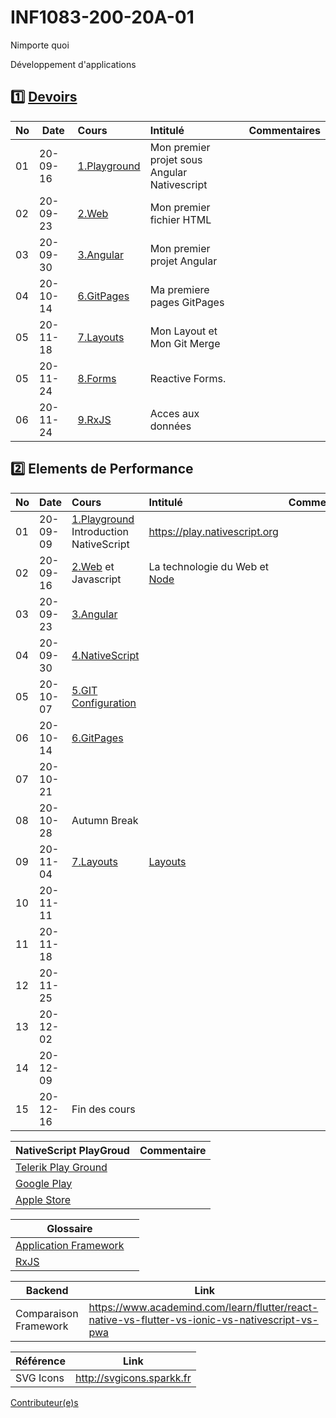 # INF1083-200-20A-01


Nimporte quoi

Développement d'applications

## :one: [Devoirs](Devoirs)

|No| Date   | Cours                                                | Intitulé                                              |  Commentaires    |
|--|--------|:-----------------------------------------------------|:------------------------------------------------------|:-----------------|
|01|20-09-16| [1.Playground](1.Playground/README.md)               | Mon premier projet sous Angular Nativescript          |                  |
|02|20-09-23| [2.Web](2.Web/.scripts/Participation.md)             | Mon premier fichier HTML                              |                  |   
|03|20-09-30| [3.Angular](3.Angular/.scripts/Participation.md)     | Mon premier projet Angular                            |                  |   
|04|20-10-14| [6.GitPages](6.GitPages/.scripts/Participation.md)   | Ma premiere pages GitPages                            |                  |   
|05|20-11-18| [7.Layouts](7.Layouts/.scripts/Participation.md)     | Mon Layout et Mon Git Merge                           |                  |   
|05|20-11-24| [8.Forms](8.Forms/.scripts/Participation.md)         | Reactive Forms.                                       |                  |   
|06|20-11-24| [9.RxJS](9.RxJS/.scripts/Participation.md)           | Acces aux données                                     |                  |   

## :two: Elements de Performance

|No| Date   | Cours                                          | Intitulé                                |  Commentaires     |
|--|--------|:-----------------------------------------------|:----------------------------------------|:------------------|
|01|20-09-09| [1.Playground](1.Playground) Introduction NativeScript           | https://play.nativescript.org           |                   |
|02|20-09-16| [2.Web](2.Web) et Javascript                   | La technologie du Web et [Node](https://github.com/CollegeBoreal/Tutoriels/tree/master/W.Web/N.Node)           |                   |
|03|20-09-23| [3.Angular](3.Angular)                         |                                         |                   |
|04|20-09-30| [4.NativeScript](4.NativeScript)               |                                         |                   |
|05|20-10-07| [5.GIT Configuration](https://github.com/CollegeBoreal/Tutoriels/tree/master/0.GIT#three-configurer-git-gitconfig)|              |                   |
|06|20-10-14| [6.GitPages](6.GitPages)                       |                                         |                   |
|07|20-10-21|                                                |                                         |                   |
|08|20-10-28| Autumn Break                                   |                                         |                   |
|09|20-11-04| [7.Layouts](7.Layouts)                         | [Layouts](https://docs.nativescript.org/ui/layouts/layout-containers) |                   |
|10|20-11-11|                                                |                                         |                   |
|11|20-11-18|                                                |                                         |                   |
|12|20-11-25|                                                |                                         |                   |
|13|20-12-02|                                                |                                         |                   |
|14|20-12-09|                                                |                                         |                   |
|15|20-12-16| Fin des cours                                  |                                         |                   |

|  NativeScript PlayGroud                                                            |  Commentaire                              |
|------------------------------------------------------------------------------------|-------------------------------------------|
| [Telerik Play Ground](https://play.nativescript.org)                                |                                           |   
| [Google Play](https://play.google.com/store/apps/details?id=org.nativescript.play) |                                           |
| [Apple Store](https://apps.apple.com/ca/app/nativescript-playground/id1263543946)  |                                           |


|                              Glossaire                                                    |                                      |
|-------------------------------------------------------------------------------------------|--------------------------------------|
| [Application Framework](https://www.techopedia.com/definition/6005/application-framework) |                                      |
| [RxJS](https://www.pluralsight.com/guides/using-http-with-rxjs-observables)               |                                      |

| Backend               |  Link                                                                                            |
|-----------------------|--------------------------------------------------------------------------------------------------|
| Comparaison Framework | https://www.academind.com/learn/flutter/react-native-vs-flutter-vs-ionic-vs-nativescript-vs-pwa  |


| Référence             |  Link                                                             |
|-----------------------|-------------------------------------------------------------------|
| SVG Icons             | http://svgicons.sparkk.fr                                         |


[Contributeur(e)s](../../graphs/contributors)

